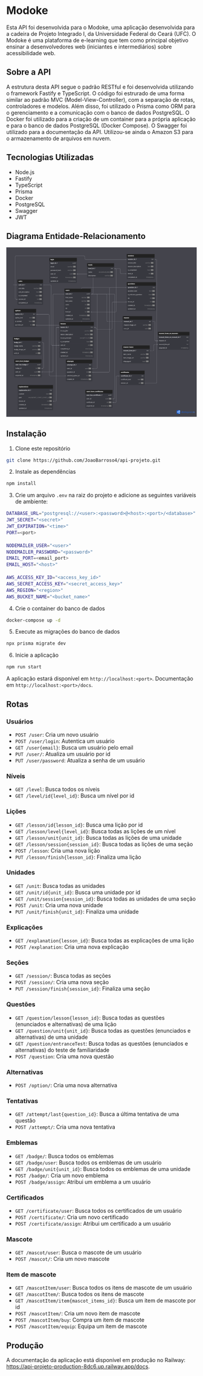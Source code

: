 # Modoke
Esta API foi desenvolvida para o Modoke, uma aplicação desenvolvida para a cadeira de Projeto Integrado I, da Universidade Federal do Ceará (UFC). O Modoke é uma plataforma de e-learning que tem como principal objetivo ensinar a desenvolvedores web (iniciantes e intermediários) sobre acessibilidade web. 

## Sobre a API
A estrutura desta API segue o padrão RESTful e foi desenvolvida utilizando o framework Fastify e TypeScript. O código foi estrurado de uma forma similar ao padrão MVC (Model-View-Controller), com a separação de rotas, controladores e modelos. Além disso, foi utilizado o Prisma como ORM para o gerenciamento e a comunicação com o banco de dados PostgreSQL. O Docker foi utilizado para a criação de um container para a própria aplicação e para o banco de dados PostgreSQL (Docker Compose). O Swagger foi utilizado para a documentação da API. Utilizou-se ainda o Amazon S3 para o armazenamento de arquivos em nuvem.

## Tecnologias Utilizadas
- Node.js
- Fastify
- TypeScript
- Prisma
- Docker
- PostgreSQL
- Swagger
- JWT

## Diagrama Entidade-Relacionamento
![Diagrama Entidade-Relacionamento](er-diagram.png)

## Instalação
1. Clone este repositório
```bash
git clone https://github.com/JoaoBarroso4/api-projeto.git
```
2. Instale as dependências
```bash
npm install
```
3. Crie um arquivo `.env` na raiz do projeto e adicione as seguintes variáveis de ambiente:
```bash
DATABASE_URL="postgresql://<user>:<password>@<host>:<port>/<database>"
JWT_SECRET="<secret>"
JWT_EXPIRATION="<time>"
PORT=<port>

NODEMAILER_USER="<user>"
NODEMAILER_PASSWORD="<password>"
EMAIL_PORT=<email_port>
EMAIL_HOST="<host>"

AWS_ACCESS_KEY_ID="<access_key_id>"
AWS_SECRET_ACCESS_KEY="<secret_access_key>"
AWS_REGION="<region>"
AWS_BUCKET_NAME="<bucket_name>"
```
4. Crie o container do banco de dados
```bash
docker-compose up -d
```
5. Execute as migrações do banco de dados
```bash
npx prisma migrate dev
```
6. Inicie a aplicação
```bash
npm run start
```
A aplicação estará disponível em `http://localhost:<port>`. Documentação em `http://localhost:<port>/docs`.

## Rotas
### Usuários
- `POST /user`: Cria um novo usuário
- `POST /user/login`: Autentica um usuário
- `GET /user{email}`: Busca um usuário pelo email
- `PUT /user/`: Atualiza um usuário por id
- `PUT /user/password`: Atualiza a senha de um usuário

### Níveis
- `GET /level`: Busca todos os níveis
- `GET /level/id{level_id}`: Busca um nível por id

### Lições
- `GET /lesson/id{lesson_id}`: Busca uma lição por id
- `GET /lesson/level{level_id}`: Busca todas as lições de um nível
- `GET /lesson/unit{unit_id}`: Busca todas as lições de uma unidade
- `GET /lesson/session{session_id}`: Busca todas as lições de uma seção
- `POST /lesson`: Cria uma nova lição
- `PUT /lesson/finish{lesson_id}`: Finaliza uma lição

### Unidades
- `GET /unit`: Busca todas as unidades
- `GET /unit/id{unit_id}`: Busca uma unidade por id
- `GET /unit/session{session_id}`: Busca todas as unidades de uma seção
- `POST /unit`: Cria uma nova unidade
- `PUT /unit/finish{unit_id}`: Finaliza uma unidade

### Explicações
- `GET /explanation{lesson_id}`: Busca todas as explicações de uma lição
- `POST /explanation`: Cria uma nova explicação

### Seções
- `GET /session/`: Busca todas as seções
- `POST /session/`: Cria uma nova seção
- `PUT /session/finish{session_id}`: Finaliza uma seção

### Questões
- `GET /question/lesson{lesson_id}`: Busca todas as questões (enunciados e alternativas) de uma lição
- `GET /question/unit{unit_id}`: Busca todas as questões (enunciados e alternativas) de uma unidade
- `GET /question/entranceTest`: Busca todas as questões (enunciados e alternativas) do teste de familiaridade
- `POST /question`: Cria uma nova questão

### Alternativas
- `POST /option/`: Cria uma nova alternativa

### Tentativas
- `GET /attempt/last{question_id}`: Busca a última tentativa de uma questão
- `POST /attempt/`: Cria uma nova tentativa

### Emblemas
- `GET /badge/`: Busca todos os emblemas
- `GET /badge/user`: Busca todos os emblemas de um usuário
- `GET /badge/unit{unit_id}`: Busca todos os emblemas de uma unidade
- `POST /badge/`: Cria um novo emblema
- `POST /badge/assign`: Atribui um emblema a um usuário

### Certificados
- `GET /certificate/user`: Busca todos os certificados de um usuário
- `POST /certificate/`: Cria um novo certificado
- `POST /certificate/assign`: Atribui um certificado a um usuário

### Mascote
- `GET /mascot/user`: Busca o mascote de um usuário
- `POST /mascot/`: Cria um novo mascote

### Item de mascote
- `GET /mascotItem/user`: Busca todos os itens de mascote de um usuário
- `GET /mascotItem/`: Busca todos os itens de mascote
- `GET /mascotItem/item{mascot_items_id}`: Busca um item de mascote por id
- `POST /mascotItem/`: Cria um novo item de mascote
- `POST /mascotItem/buy`: Compra um item de mascote
- `POST /mascotItem/equip`: Equipa um item de mascote

## Produção
A documentação da aplicação está disponível em produção no Railway: https://api-projeto-production-8dc6.up.railway.app/docs.
